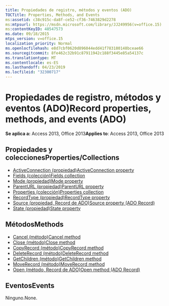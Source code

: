 ```yaml
---
title: Propiedades de registro, métodos y eventos (ADO)
TOCTitle: Properties, Methods, and Events
ms:assetid: c38c915c-da8f-ce52-cf36-7463829d2278
ms:mtpsurl: https://msdn.microsoft.com/library/JJ249956(v=office.15)
ms:contentKeyID: 48547573
ms.date: 09/18/2015
mtps_version: v=office.15
localization_priority: Normal
ms.openlocfilehash: e8d7cbf0620d896044edd41f783180148bceae66
ms.sourcegitcommit: 8fe462c32b91c87911942c188f3445e85a54137c
ms.translationtype: MT
ms.contentlocale: es-ES
ms.lasthandoff: 04/23/2019
ms.locfileid: "32300717"
---
```

# <a name="record-properties-methods-and-events-ado"></a><span data-ttu-id="6fca9-102">Propiedades de registro, métodos y eventos (ADO)</span><span class="sxs-lookup"><span data-stu-id="6fca9-102">Record properties, methods, and events (ADO)</span></span>

<span data-ttu-id="6fca9-103">**Se aplica a:** Access 2013, Office 2013</span><span class="sxs-lookup"><span data-stu-id="6fca9-103">**Applies to**: Access 2013, Office 2013</span></span>

## <a name="propertiescollections"></a><span data-ttu-id="6fca9-104">Propiedades y colecciones</span><span class="sxs-lookup"><span data-stu-id="6fca9-104">Properties/Collections</span></span>

- [<span data-ttu-id="6fca9-105">ActiveConnection (propiedad)</span><span class="sxs-lookup"><span data-stu-id="6fca9-105">ActiveConnection property</span></span>](activeconnection-property-ado.md)
- [<span data-ttu-id="6fca9-106">Fields (colección)</span><span class="sxs-lookup"><span data-stu-id="6fca9-106">Fields collection</span></span>](fields-collection-ado.md)
- [<span data-ttu-id="6fca9-107">Mode (propiedad)</span><span class="sxs-lookup"><span data-stu-id="6fca9-107">Mode property</span></span>](mode-property-ado.md)
- [<span data-ttu-id="6fca9-108">ParentURL (propiedad)</span><span class="sxs-lookup"><span data-stu-id="6fca9-108">ParentURL property</span></span>](parenturl-property-ado.md)
- [<span data-ttu-id="6fca9-109">Properties (colección)</span><span class="sxs-lookup"><span data-stu-id="6fca9-109">Properties collection</span></span>](properties-collection-ado.md)
- [<span data-ttu-id="6fca9-110">RecordType (propiedad)</span><span class="sxs-lookup"><span data-stu-id="6fca9-110">RecordType property</span></span>](recordtype-property-ado.md)
- [<span data-ttu-id="6fca9-111">Source (propiedad, Record de ADO)</span><span class="sxs-lookup"><span data-stu-id="6fca9-111">Source property (ADO Record)</span></span>](source-property-ado-record.md)
- [<span data-ttu-id="6fca9-112">State (propiedad)</span><span class="sxs-lookup"><span data-stu-id="6fca9-112">State property</span></span>](state-property-ado.md)


## <a name="methods"></a><span data-ttu-id="6fca9-113">Métodos</span><span class="sxs-lookup"><span data-stu-id="6fca9-113">Methods</span></span>

- [<span data-ttu-id="6fca9-114">Cancel (método)</span><span class="sxs-lookup"><span data-stu-id="6fca9-114">Cancel method</span></span>](cancel-method-ado.md)
- [<span data-ttu-id="6fca9-115">Close (método)</span><span class="sxs-lookup"><span data-stu-id="6fca9-115">Close method</span></span>](close-method-ado.md)
- [<span data-ttu-id="6fca9-116">CopyRecord (método)</span><span class="sxs-lookup"><span data-stu-id="6fca9-116">CopyRecord method</span></span>](copyrecord-method-ado.md)
- [<span data-ttu-id="6fca9-117">DeleteRecord (método)</span><span class="sxs-lookup"><span data-stu-id="6fca9-117">DeleteRecord method</span></span>](deleterecord-method-ado.md)
- [<span data-ttu-id="6fca9-118">GetChildren (método)</span><span class="sxs-lookup"><span data-stu-id="6fca9-118">GetChildren method</span></span>](getchildren-method-ado.md)
- [<span data-ttu-id="6fca9-119">MoveRecord (método)</span><span class="sxs-lookup"><span data-stu-id="6fca9-119">MoveRecord method</span></span>](moverecord-method-ado.md)
- [<span data-ttu-id="6fca9-120">Open (método, Record de ADO)</span><span class="sxs-lookup"><span data-stu-id="6fca9-120">Open method (ADO Record)</span></span>](open-method-ado-record.md)

## <a name="events"></a><span data-ttu-id="6fca9-121">Eventos</span><span class="sxs-lookup"><span data-stu-id="6fca9-121">Events</span></span>

<span data-ttu-id="6fca9-122">Ninguno.</span><span class="sxs-lookup"><span data-stu-id="6fca9-122">None.</span></span>

